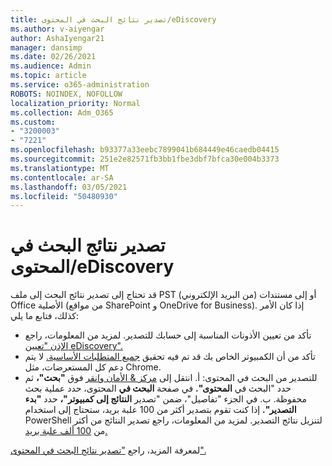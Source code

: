 ```yaml
---
title: تصدير نتائج البحث في المحتوى/eDiscovery
ms.author: v-aiyengar
author: AshaIyengar21
manager: dansimp
ms.date: 02/26/2021
ms.audience: Admin
ms.topic: article
ms.service: o365-administration
ROBOTS: NOINDEX, NOFOLLOW
localization_priority: Normal
ms.collection: Adm_O365
ms.custom:
- "3200003"
- "7221"
ms.openlocfilehash: b93377a33eebc7899041b684449e46caedb04415
ms.sourcegitcommit: 251e2e82571fb3bb1fbe3dbf7bfca30e004b3373
ms.translationtype: MT
ms.contentlocale: ar-SA
ms.lasthandoff: 03/05/2021
ms.locfileid: "50480930"
---
```

# <a name="export-ediscoverycontent-search-results"></a>تصدير نتائج البحث في المحتوى/eDiscovery

قد تحتاج إلى تصدير نتائج البحث إلى ملف PST (من البريد الإلكتروني) أو إلى مستندات Office الأصلية (من مواقع SharePoint و OneDrive for Business). إذا كان الأمر كذلك، فتابع ما يلي:

- تأكد من تعيين الأذونات المناسبة إلى حسابك للتصدير. لمزيد من المعلومات، راجع [الإذن "تعيين eDiscovery".](https://go.microsoft.com/fwlink/?linkid=2102406)
- تأكد من أن الكمبيوتر الخاص بك قد تم فيه تحقيق [جميع المتطلبات الأساسية.](https://docs.microsoft.com/office365/securitycompliance/export-search-results#before-you-begin) لا يتم دعم كل المستعرضات، مثل Chrome.
- للتصدير من البحث في المحتوى: أ. انتقل إلى [مركز & الأمان وانقر](https://protection.office.com/contentsearch) فوق **"بحث"،** ثم حدد "البحث في **المحتوى".** في صفحة **البحث في** المحتوى، حدد عملية بحث محفوظة.
    ب. في الجزء "تفاصيل"، ضمن "تصدير **النتائج إلى كمبيوتر"،** حدد **"بدء التصدير".** إذا كنت تقوم بتصدير أكثر من 100 علبة بريد، ستحتاج إلى استخدام PowerShell لتنزيل نتائج التصدير. لمزيد من المعلومات، راجع تصدير النتائج من أكثر من [100 ألف علبة بريد.](https://go.microsoft.com/fwlink/?linkid=2143861)

لمعرفة المزيد، راجع ["تصدير نتائج البحث في المحتوى".](https://go.microsoft.com/fwlink/?linkid=2102118)